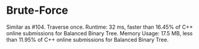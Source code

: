 # Brute-Force
Similar as #104.
Traverse once.
Runtime: 32 ms, faster than 16.45% of C++ online submissions for Balanced Binary Tree.
Memory Usage: 17.5 MB, less than 11.95% of C++ online submissions for Balanced Binary Tree.
